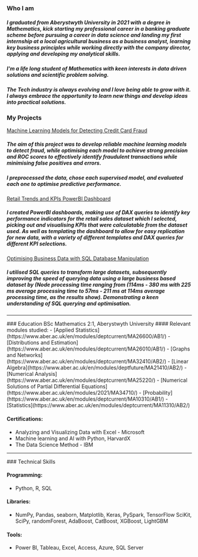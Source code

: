 ### Who I am
##### I graduated from Aberystwyth University in 2021 with a degree in Mathematics, kick starting my professional career in a banking graduate scheme before pursuing a career in data science and landing my first internship at a local agricultural business as a business analyst, learning key business principles while working directly with the company director, applying and developing my analytical skills.
##### I'm a life long student of Mathematics with keen interests in data driven solutions and scientific problem solving.
##### The Tech industry is always evolving and I love being able to grow with it. I always embrace the opportunity to learn new things and develop ideas into practical solutions.

### My Projects
[Machine Learning Models for Detecting Credit Card Fraud](https://www.kaggle.com/code/tom1123/machine-learning-models-to-detect-fraud)

##### The aim of this project was to develop reliable machine learning models to detect fraud, while optimising each model to achieve strong precision and ROC scores to effectively identify fraudulent transactions while minimising false positives and errors.
##### I preprocessed the data, chose each supervised model, and evaluated each one to optimise predictive performance. 

[Retail Trends and KPIs PowerBI Dashboard](https://github.com/GHtjm/Retail-Sales-PowerBI)
##### I created PowerBI dashboards, making use of DAX queries to identify key performance indicators for the retail sales dataset which I selected, picking out and visualising KPIs that were calculatable from the dataset used. As well as templating the dashboard    to allow for easy replication for new data, with a variety of different templates and DAX queries for different KPI selections.

[Optimising Business Data with SQL Database Manipulation](https://github.com/GHtjm/Optimising-Business-Data-with-SQL-Database-Manipulation)
##### I utilised SQL queries to transform large datasets, subsequently improving the speed of querying data using a large business based dataset by (Node processing time ranging from (114ms - 380 ms with 225 ms average processing time to 57ms - 211 ms at 114ms average processing time, as the results show). Demonstrating a keen understanding of SQL querying and optimisation.

<hr size=20>
### Education
BSc Mathematics 2:1,  Aberystwyth University
#### Relevant modules studied:
- [Applied Statistics](https://www.aber.ac.uk/en/modules/deptcurrent/MA26600/AB1/)
- [Distributions and Estimation](https://www.aber.ac.uk/en/modules/deptcurrent/MA26010/AB1/)
- [Graphs and Networks](https://www.aber.ac.uk/en/modules/deptcurrent/MA32410/AB2/)
- [Linear Algebra](https://www.aber.ac.uk/en/modules/deptfuture/MA21410/AB2/)
- [Numerical Analysis](https://www.aber.ac.uk/en/modules/deptcurrent/MA25220/)
- [Numerical Solutions of Partial Differential Equations](https://www.aber.ac.uk/en/modules/2021/MA34710/)
- [Probability](https://www.aber.ac.uk/en/modules/deptcurrent/MA10310/AB1/)
- [Statistics](https://www.aber.ac.uk/en/modules/deptcurrent/MA11310/AB2/)


#### Certifications:
- Analyzing and Visualizing Data with Excel - Microsoft
- Machine learning and AI with Python, HarvardX
- The Data Science Method - IBM

<hr size=20>
### Technical Skills

#### Programming: 
- Python, R, SQL 

#### Libraries: 
- NumPy, Pandas, seaborn, Matplotlib, Keras, PySpark, TensorFlow SciKit, SciPy, randomForest, AdaBoost, CatBoost, XGBoost, LightGBM

#### Tools: 
- Power BI, Tableau, Excel, Access, Azure, SQL Server


